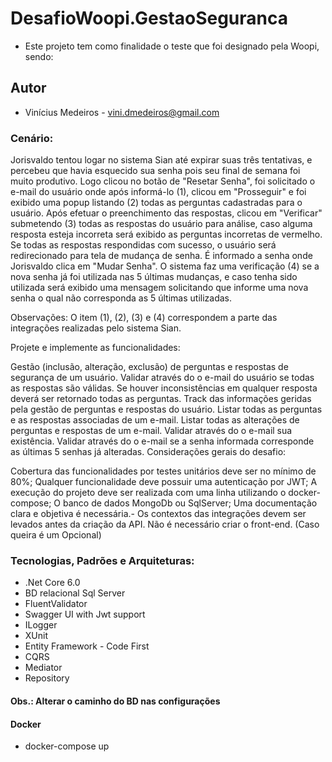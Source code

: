 # DesafioWoopi.GestaoSeguranca
* Este projeto tem como finalidade o teste que foi designado pela Woopi, sendo:

## Autor
* Vinícius Medeiros - vini.dmedeiros@gmail.com

### Cenário:

Jorisvaldo tentou logar no sistema Sian até expirar suas três tentativas, e percebeu que havia esquecido sua senha pois seu final de semana foi muito produtivo. Logo clicou no botão de "Resetar Senha", foi solicitado o e-mail do usuário onde após informá-lo (1), clicou em "Prosseguir" e foi exibido uma popup listando (2) todas as perguntas cadastradas para o usuário. Após efetuar o preenchimento das respostas, clicou em "Verificar" submetendo (3) todas as respostas do usuário para análise, caso alguma resposta esteja incorreta será exibido as perguntas incorretas de vermelho. Se todas as respostas respondidas com sucesso, o usuário será redirecionado para tela de mudança de senha. É informado a senha onde Jorisvaldo clica em "Mudar Senha". O sistema faz uma verificação (4) se a nova senha já foi utilizada nas 5 últimas mudanças, e caso tenha sido utilizada será exibido uma mensagem solicitando que informe uma nova senha o qual não corresponda as 5 últimas utilizadas.

Observações: O item (1), (2), (3) e (4) correspondem a parte das integrações realizadas pelo sistema Sian.

Projete e implemente as funcionalidades:

Gestão (inclusão, alteração, exclusão) de perguntas e respostas de segurança de um usuário.
Validar através do o e-mail do usuário se todas as respostas são válidas. Se houver inconsistências em qualquer resposta deverá ser retornado todas as perguntas.
Track das informações geridas pela gestão de perguntas e respostas do usuário.
Listar todas as perguntas e as respostas associadas de um e-mail.
Listar todas as alterações de perguntas e respostas de um e-mail.
Validar através do o e-mail sua existência.
Validar através do o e-mail se a senha informada corresponde as últimas 5 senhas já alteradas.
Considerações gerais do desafio:

Cobertura das funcionalidades por testes unitários deve ser no mínimo de 80%;
Qualquer funcionalidade deve possuir uma autenticação por JWT;
A execução do projeto deve ser realizada com uma linha utilizando o docker-compose;
O banco de dados MongoDb ou SqlServer;
Uma documentação clara e objetiva é necessária.-
Os contextos das integrações devem ser levados antes da criação da API.
Não é necessário criar o front-end. (Caso queira é um Opcional)

### Tecnologias, Padrões e Arquiteturas:
* .Net Core 6.0
* BD relacional Sql Server
* FluentValidator
* Swagger UI with Jwt support
* ILogger
* XUnit
* Entity Framework - Code First
* CQRS
* Mediator
* Repository

#### Obs.: Alterar o caminho do BD nas configurações

#### Docker
  * docker-compose up

